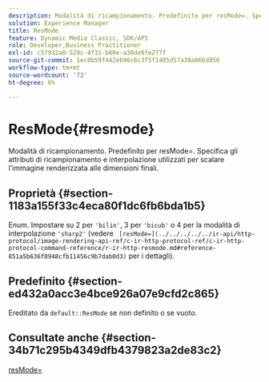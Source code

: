 ```yaml
---
description: Modalità di ricampionamento. Predefinito per resMode=. Specifica gli attributi di ricampionamento e interpolazione utilizzati per scalare l'immagine renderizzata alle dimensioni finali.
solution: Experience Manager
title: ResMode
feature: Dynamic Media Classic, SDK/API
role: Developer,Business Practitioner
exl-id: c57932a0-529c-4f31-b60e-a38de6fe277f
source-git-commit: 1ec8b59f442eb96c6c3f5f1405d57a38a86bd056
workflow-type: tm+mt
source-wordcount: '72'
ht-degree: 6%

---
```


# ResMode{#resmode}

Modalità di ricampionamento. Predefinito per resMode=. Specifica gli attributi di ricampionamento e interpolazione utilizzati per scalare l&#39;immagine renderizzata alle dimensioni finali.

## Proprietà {#section-1183a155f33c4eca80f1dc6fb6bda1b5}

Enum. Impostare su 2 per `'bilin'`, 3 per `'bicub'` o 4 per la modalità di interpolazione `'sharp2'` (vedere ` [resMode=](../../../../../ir-api/http-protocol/image-rendering-api-ref/c-ir-http-protocol-ref/c-ir-http-protocol-command-reference/r-ir-http-resmode.md#reference-851a5b636f8948cfb11456c9b7dab0d3)` per i dettagli).

## Predefinito {#section-ed432a0acc3e4bce926a07e9cfd2c865}

Ereditato da `default::ResMode` se non definito o se vuoto.

## Consultate anche {#section-34b71c295b4349dfb4379823a2de83c2}

[resMode=](../../../../../ir-api/http-protocol/image-rendering-api-ref/c-ir-http-protocol-ref/c-ir-http-protocol-command-reference/r-ir-http-resmode.md#reference-851a5b636f8948cfb11456c9b7dab0d3)

